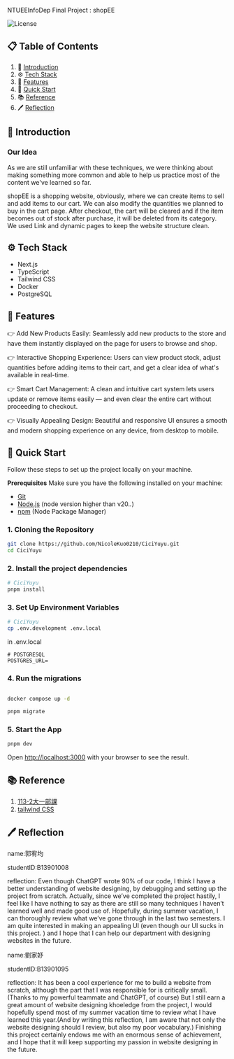 NTUEEInfoDep Final Project : shopEE

![License](https://img.shields.io/badge/license-MIT-blue)

## 📋 <a name="table">Table of Contents</a>

1. 🤖 [Introduction](#introduction)
2. ⚙️ [Tech Stack](#tech-stack)
3. 🔋 [Features](#features)
4. 🤸 [Quick Start](#quick-start)
5. 📚 [Reference](#reference)
6. 🖊️ [Reflection](#reflection)

## <a name="introduction">🤖 Introduction</a>

### Our Idea
As we are still unfamiliar with these techniques, we were thinking about making something more common and able to help us practice most of the content we've learned so far.

shopEE is a shopping website, obviously, where we can create items to sell and add items to our cart.
We can also modify the quantities we planned to buy in the cart page.
After checkout, the cart will be cleared and if the item becomes out of stock after purchase, it will be deleted from its category. 
We used Link and dynamic pages to keep the website structure clean.

## <a name="tech-stack">⚙️ Tech Stack</a>

- Next.js
- TypeScript
- Tailwind CSS
- Docker
- PostgreSQL

## <a name="features">🔋 Features</a>
👉 Add New Products Easily: Seamlessly add new products to the store and have them instantly displayed on the page for users to browse and shop.

👉 Interactive Shopping Experience: Users can view product stock, adjust quantities before adding items to their cart, and get a clear idea of what's available in real-time.

👉 Smart Cart Management: A clean and intuitive cart system lets users update or remove items easily — and even clear the entire cart without proceeding to checkout.

👉 Visually Appealing Design: Beautiful and responsive UI ensures a smooth and modern shopping experience on any device, from desktop to mobile.
## <a name="quick-start">🤸 Quick Start</a>

Follow these steps to set up the project locally on your machine.

**Prerequisites**
Make sure you have the following installed on your machine:

- [Git](https://git-scm.com/)
- [Node.js](https://nodejs.org/en) (node version higher than v20._._)
- [npm](https://www.npmjs.com/) (Node Package Manager)

### 1. Cloning the Repository

```bash
git clone https://github.com/NicoleKuo0210/CiciYuyu.git
cd CiciYuyu
```

### 2. Install the project dependencies

```bash
# CiciYuyu
pnpm install
```

### 3. Set Up Environment Variables

```bash
# CiciYuyu
cp .env.development .env.local
```

in .env.local

```env
# POSTGRESQL
POSTGRES_URL=
```

### 4. Run the migrations

```bash

docker compose up -d

pnpm migrate
```

### 5. Start the App

```bash
pnpm dev
```

Open [http://localhost:3000](http://localhost:3000) with your browser to see the result.

## <a name="reference">📚 Reference</a>

1. [113-2大一部課](https://stitch-slicer-a44.notion.site/113-2-f5a5d20d15ed4790af872fdbeb782c8d)
2. [tailwind CSS](https://tailwindcss.com/docs/installation/framework-guides/nextjs)

## <a name="reflection">🖊️ Reflection</a>

name:郭宥均

studentID:B13901008

reflection:
Even though ChatGPT wrote 90% of our code, I think I have a better understanding of website designing, by debugging and setting up the project from scratch. Actually, since we’ve completed the project hastily, I feel like I have nothing to say as there are still so many techniques I haven’t learned well and made good use of. Hopefully, during summer vacation, I can thoroughly review what we’ve gone through in the last two semesters. I am quite interested in making an appealing UI (even though our UI sucks in this project. ) and I hope that I can help our department with designing websites in the future.

name:劉家妤

studentID:B13901095

reflection:
It has been a cool experience for me to build a website from scratch, although the part that I was responsible for is critically small. (Thanks to my powerful teammate and ChatGPT, of course) But I still earn a great amount of website designing khoeledge from the project, I would hopefully spend most of my summer vacation time to review what I have learned this year.(And by writing this reflection, I am aware that not only the website designing should I review, but also my poor vocabulary.) Finishing this project certainly endows me with an enormous sense of achievement, and I hope that it will keep supporting my passion in website designing in the future.

